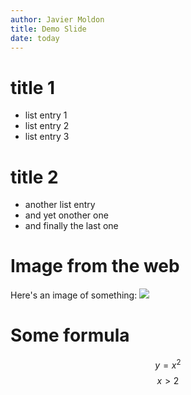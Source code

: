 ```yaml
---
author: Javier Moldon
title: Demo Slide
date: today
---
```


# title 1
- list entry 1
- list entry 2
- list entry 3

# title 2
- another list entry
- and yet onother one
- and finally the last one

# Image from the web

Here's an image of something:
![](https://miro.medium.com/max/693/1*I3LYS67BPjlQYJC3SWRxHA.png)

# Some formula

$$y = x^2$$
$$x > 2$$

